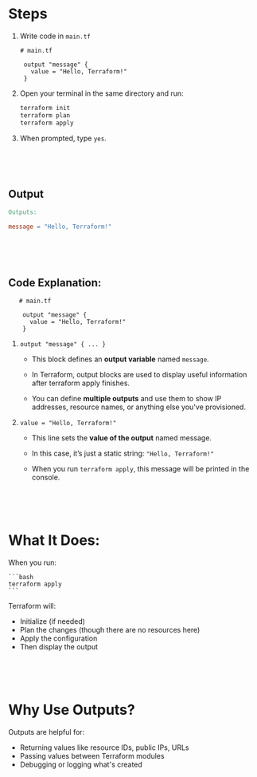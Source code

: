 # Steps

1. Write code in `main.tf `

   ```hcl
   # main.tf

    output "message" {
      value = "Hello, Terraform!"
    }
   ```

2. Open your terminal in the same directory and run:

   ```bash
   terraform init
   terraform plan
   terraform apply
   ```

3. When prompted, type `yes`.

&nbsp;

&nbsp;

## Output

```makefile
Outputs:

message = "Hello, Terraform!"
```

&nbsp;

&nbsp;

## Code Explanation:

```hcl
   # main.tf

    output "message" {
      value = "Hello, Terraform!"
    }
```

1. `output "message" { ... }`

   - This block defines an **output variable** named `message`.

   - In Terraform, output blocks are used to display useful information after terraform apply finishes.

   - You can define **multiple outputs** and use them to show IP addresses, resource names, or anything else you've provisioned.

2. `value = "Hello, Terraform!"`

   - This line sets the **value of the output** named message.

   - In this case, it’s just a static string: `"Hello, Terraform!"`

   - When you run `terraform apply`, this message will be printed in the console.

&nbsp;

&nbsp;

# What It Does:

When you run:

    ```bash
    terraform apply
    ```

Terraform will:

- Initialize (if needed)
- Plan the changes (though there are no resources here)
- Apply the configuration
- Then display the output

&nbsp;

&nbsp;

# Why Use Outputs?

Outputs are helpful for:

- Returning values like resource IDs, public IPs, URLs
- Passing values between Terraform modules
- Debugging or logging what's created
